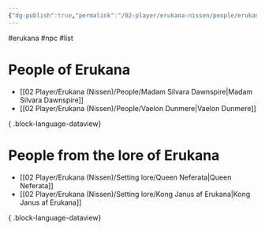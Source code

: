 ```yaml
---
{"dg-publish":true,"permalink":"/02-player/erukana-nissen/people/erukana-people-list/"}
---
```


#erukana #npc #list 

# People of Erukana 
- [[02 Player/Erukana (Nissen)/People/Madam Silvara Dawnspire\|Madam Silvara Dawnspire]]
- [[02 Player/Erukana (Nissen)/People/Vaelon Dunmere\|Vaelon Dunmere]]

{ .block-language-dataview}

# People from the lore of Erukana 
- [[02 Player/Erukana (Nissen)/Setting lore/Queen Neferata\|Queen Neferata]]
- [[02 Player/Erukana (Nissen)/Setting lore/Kong Janus af Erukana\|Kong Janus af Erukana]]

{ .block-language-dataview}
